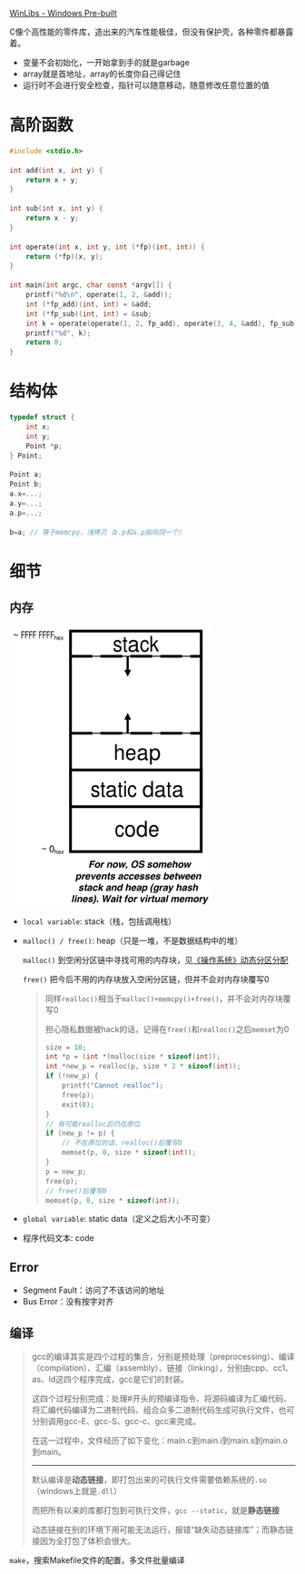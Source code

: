 [WinLibs - Windows Pre-built](https://winlibs.com/)

C像个高性能的零件库，造出来的汽车性能极佳，但没有保护壳，各种零件都暴露着。

- 变量不会初始化，一开始拿到手的就是garbage
- array就是首地址，array的长度你自己得记住
- 运行时不会进行安全检查，指针可以随意移动，随意修改任意位置的值

# 高阶函数

```c
#include <stdio.h>

int add(int x, int y) {
    return x + y;
}

int sub(int x, int y) {
    return x - y;
}

int operate(int x, int y, int (*fp)(int, int)) {
    return (*fp)(x, y);
}

int main(int argc, char const *argv[]) {
    printf("%d\n", operate(1, 2, &add));
    int (*fp_add)(int, int) = &add;
    int (*fp_sub)(int, int) = &sub;
    int k = operate(operate(1, 2, fp_add), operate(3, 4, &add), fp_sub);
    printf("%d", k);
    return 0;
}
```

# 结构体

```c
typedef struct {
    int x;
    int y;
    Point *p;
} Point;

Point a;
Point b;
a.x=...;
a.y=...;
a.p=...;

b=a; // 等于memcpy，浅拷贝（b.p和a.p指向同一个）
```

# 细节

## 内存

![Memory Management](<./img/Memory Management.jpg>)

- `local variable`: stack（栈，包括调用栈）

- `malloc() / free()`: heap（只是一堆，不是数据结构中的堆）

  `malloc()` 到空闲分区链中寻找可用的内存块，见[《操作系统》动态分区分配](../../408/操作系统/操作系统.md#动态分区分配)

  `free()` 把今后不用的内存块放入空闲分区链，但并不会对内存块覆写0

  > 同样`realloc()`相当于`malloc()+memcpy()+free()`，并不会对内存块覆写0
  >
  > 担心隐私数据被hack的话，记得在`free()`和`realloc()`之后`memset`为0
  >
  > ```c
  > size = 10;
  > int *p = (int *)malloc(size * sizeof(int));
  > int *new_p = realloc(p, size * 2 * sizeof(int));
  > if (!new_p) {
  >     printf("Cannot realloc");
  >     free(p);
  >     exit(0);
  > }
  > // 有可能realloc后仍在原位
  > if (new_p != p) {
  >     // 不在原位的话，realloc()后覆写0
  >     memset(p, 0, size * sizeof(int));
  > }
  > p = new_p;
  > free(p);
  > // free()后覆写0
  > memset(p, 0, size * sizeof(int));
  > ```

- `global variable`: static data（定义之后大小不可变）

- 程序代码文本: code

## Error

- Segment Fault：访问了不该访问的地址
- Bus Error：没有按字对齐

## 编译

> gcc的编译其实是四个过程的集合，分别是预处理（preprocessing）、编译（compilation）、汇编（assembly）、链接（linking），分别由cpp、cc1、as、ld这四个程序完成，gcc是它们的封装。
>
> 这四个过程分别完成：处理#开头的预编译指令、将源码编译为汇编代码、将汇编代码编译为二进制代码、组合众多二进制代码生成可执行文件，也可分别调用gcc-E、gcc-S、gcc-c、gcc来完成。
>
> 在这一过程中，文件经历了如下变化：main.c到main.i到main.s到main.o到main。
>
> ---
>
> 默认编译是**动态链接**，即打包出来的可执行文件需要依赖系统的`.so`（windows上就是`.dll`）
>
> 而把所有以来的库都打包到可执行文件，`gcc --static`，就是**静态链接**
>
> 动态链接在别的环境下用可能无法运行，报错“缺失动态链接库”；而静态链接因为全打包了体积会很大。

`make`，搜索Makefile文件的配置，多文件批量编译